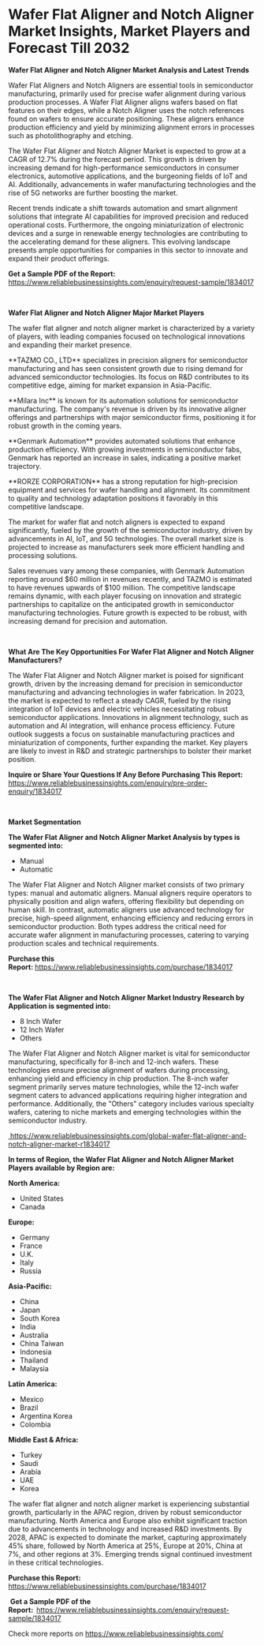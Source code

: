 <p><h1>Wafer Flat Aligner and Notch Aligner Market Insights, Market Players and Forecast Till 2032</h1></p><p><strong>Wafer Flat Aligner and Notch Aligner Market Analysis and Latest Trends</strong></p>
<p><p>Wafer Flat Aligners and Notch Aligners are essential tools in semiconductor manufacturing, primarily used for precise wafer alignment during various production processes. A Wafer Flat Aligner aligns wafers based on flat features on their edges, while a Notch Aligner uses the notch references found on wafers to ensure accurate positioning. These aligners enhance production efficiency and yield by minimizing alignment errors in processes such as photolithography and etching.</p><p>The Wafer Flat Aligner and Notch Aligner Market is expected to grow at a CAGR of 12.7% during the forecast period. This growth is driven by increasing demand for high-performance semiconductors in consumer electronics, automotive applications, and the burgeoning fields of IoT and AI. Additionally, advancements in wafer manufacturing technologies and the rise of 5G networks are further boosting the market.</p><p>Recent trends indicate a shift towards automation and smart alignment solutions that integrate AI capabilities for improved precision and reduced operational costs. Furthermore, the ongoing miniaturization of electronic devices and a surge in renewable energy technologies are contributing to the accelerating demand for these aligners. This evolving landscape presents ample opportunities for companies in this sector to innovate and expand their product offerings.</p></p>
<p><strong>Get a Sample PDF of the Report:&nbsp;</strong> <a href="https://www.reliablebusinessinsights.com/enquiry/request-sample/1834017?utm_campaign=3283&utm_medium=2&utm_source=Github&utm_content=ia&utm_term=26032025&utm_id=wafer-flat-aligner-and-notch-aligner">https://www.reliablebusinessinsights.com/enquiry/request-sample/1834017</a></p>
<p>&nbsp;</p>
<p><strong>Wafer Flat Aligner and Notch Aligner Major Market Players</strong></p>
<p><p>The wafer flat aligner and notch aligner market is characterized by a variety of players, with leading companies focused on technological innovations and expanding their market presence. </p><p>**TAZMO CO., LTD** specializes in precision aligners for semiconductor manufacturing and has seen consistent growth due to rising demand for advanced semiconductor technologies. Its focus on R&D contributes to its competitive edge, aiming for market expansion in Asia-Pacific.</p><p>**Milara Inc** is known for its automation solutions for semiconductor manufacturing. The company's revenue is driven by its innovative aligner offerings and partnerships with major semiconductor firms, positioning it for robust growth in the coming years.</p><p>**Genmark Automation** provides automated solutions that enhance production efficiency. With growing investments in semiconductor fabs, Genmark has reported an increase in sales, indicating a positive market trajectory. </p><p>**RORZE CORPORATION** has a strong reputation for high-precision equipment and services for wafer handling and alignment. Its commitment to quality and technology adaptation positions it favorably in this competitive landscape.</p><p>The market for wafer flat and notch aligners is expected to expand significantly, fueled by the growth of the semiconductor industry, driven by advancements in AI, IoT, and 5G technologies. The overall market size is projected to increase as manufacturers seek more efficient handling and processing solutions.</p><p>Sales revenues vary among these companies, with Genmark Automation reporting around $60 million in revenues recently, and TAZMO is estimated to have revenues upwards of $100 million. The competitive landscape remains dynamic, with each player focusing on innovation and strategic partnerships to capitalize on the anticipated growth in semiconductor manufacturing technologies. Future growth is expected to be robust, with increasing demand for precision and automation.</p></p>
<p>&nbsp;</p>
<p><strong>What Are The Key Opportunities For Wafer Flat Aligner and Notch Aligner Manufacturers?</strong></p>
<p><p>The Wafer Flat Aligner and Notch Aligner market is poised for significant growth, driven by the increasing demand for precision in semiconductor manufacturing and advancing technologies in wafer fabrication. In 2023, the market is expected to reflect a steady CAGR, fueled by the rising integration of IoT devices and electric vehicles necessitating robust semiconductor applications. Innovations in alignment technology, such as automation and AI integration, will enhance process efficiency. Future outlook suggests a focus on sustainable manufacturing practices and miniaturization of components, further expanding the market. Key players are likely to invest in R&D and strategic partnerships to bolster their market position.</p></p>
<p><strong>Inquire or Share Your Questions If Any Before Purchasing This Report:</strong> <a href="https://www.reliablebusinessinsights.com/enquiry/pre-order-enquiry/1834017?utm_campaign=3283&utm_medium=2&utm_source=Github&utm_content=ia&utm_term=26032025&utm_id=wafer-flat-aligner-and-notch-aligner">https://www.reliablebusinessinsights.com/enquiry/pre-order-enquiry/1834017</a></p>
<p>&nbsp;</p>
<p><strong>Market Segmentation</strong></p>
<p><strong>The Wafer Flat Aligner and Notch Aligner Market Analysis by types is segmented into:</strong></p>
<p><ul><li>Manual</li><li>Automatic</li></ul></p>
<p><p>The Wafer Flat Aligner and Notch Aligner market consists of two primary types: manual and automatic aligners. Manual aligners require operators to physically position and align wafers, offering flexibility but depending on human skill. In contrast, automatic aligners use advanced technology for precise, high-speed alignment, enhancing efficiency and reducing errors in semiconductor production. Both types address the critical need for accurate wafer alignment in manufacturing processes, catering to varying production scales and technical requirements.</p></p>
<p><strong>Purchase this Report:&nbsp;</strong><a href="https://www.reliablebusinessinsights.com/purchase/1834017?utm_campaign=3283&utm_medium=2&utm_source=Github&utm_content=ia&utm_term=26032025&utm_id=wafer-flat-aligner-and-notch-aligner">https://www.reliablebusinessinsights.com/purchase/1834017</a></p>
<p>&nbsp;</p>
<p><strong>The Wafer Flat Aligner and Notch Aligner Market Industry Research by Application is segmented into:</strong></p>
<p><ul><li>8 Inch Wafer</li><li>12 Inch Wafer</li><li>Others</li></ul></p>
<p><p>The Wafer Flat Aligner and Notch Aligner market is vital for semiconductor manufacturing, specifically for 8-inch and 12-inch wafers. These technologies ensure precise alignment of wafers during processing, enhancing yield and efficiency in chip production. The 8-inch wafer segment primarily serves mature technologies, while the 12-inch wafer segment caters to advanced applications requiring higher integration and performance. Additionally, the "Others" category includes various specialty wafers, catering to niche markets and emerging technologies within the semiconductor industry.</p></p>
<p><a href="https://www.reliablebusinessinsights.com/global-wafer-flat-aligner-and-notch-aligner-market-r1834017?utm_campaign=3283&utm_medium=2&utm_source=Github&utm_content=ia&utm_term=26032025&utm_id=wafer-flat-aligner-and-notch-aligner">&nbsp;https://www.reliablebusinessinsights.com/global-wafer-flat-aligner-and-notch-aligner-market-r1834017</a></p>
<p><strong>In terms of Region, the Wafer Flat Aligner and Notch Aligner Market Players available by Region are:</strong></p>
<p>
    <p> <strong> North America: </strong>
        <ul>
            <li>United States</li>
            <li>Canada</li>
        </ul>
        </p> 
    <p> <strong> Europe: </strong>
        <ul>
            <li>Germany</li>
            <li>France</li>
            <li>U.K.</li>
            <li>Italy</li>
            <li>Russia</li>
        </ul>
        </p> 
    <p> <strong> Asia-Pacific: </strong>
        <ul>
            <li>China</li>
            <li>Japan</li>
            <li>South Korea</li>
            <li>India</li>
            <li>Australia</li>
            <li>China Taiwan</li>
            <li>Indonesia</li>
            <li>Thailand</li>
            <li>Malaysia</li>
        </ul>
        </p> 
    <p> <strong> Latin America: </strong>
        <ul>
            <li>Mexico</li>
            <li>Brazil</li>
            <li>Argentina Korea</li>
            <li>Colombia</li>
        </ul>
        </p> 
    <p> <strong> Middle East & Africa: </strong>
        <ul>
            <li>Turkey</li>
            <li>Saudi</li>
            <li>Arabia</li>
            <li>UAE</li>
            <li>Korea</li>
        </ul>
    </p>
    </p>
<p><p>The wafer flat aligner and notch aligner market is experiencing substantial growth, particularly in the APAC region, driven by robust semiconductor manufacturing. North America and Europe also exhibit significant traction due to advancements in technology and increased R&D investments. By 2028, APAC is expected to dominate the market, capturing approximately 45% share, followed by North America at 25%, Europe at 20%, China at 7%, and other regions at 3%. Emerging trends signal continued investment in these critical technologies.</p></p>
<p><strong>Purchase this Report: </strong><a href="https://www.reliablebusinessinsights.com/purchase/1834017?utm_campaign=3283&utm_medium=2&utm_source=Github&utm_content=ia&utm_term=26032025&utm_id=wafer-flat-aligner-and-notch-aligner">https://www.reliablebusinessinsights.com/purchase/1834017</a></p>
<p>&nbsp;<strong>Get a Sample PDF of the Report:&nbsp;&nbsp;</strong><a href="https://www.reliablebusinessinsights.com/enquiry/request-sample/1834017?utm_campaign=3283&utm_medium=2&utm_source=Github&utm_content=ia&utm_term=26032025&utm_id=wafer-flat-aligner-and-notch-aligner">https://www.reliablebusinessinsights.com/enquiry/request-sample/1834017</a></p>
<p><strong></strong></p>
<p>Check more reports on <a href="https://www.reliablebusinessinsights.com/?utm_campaign=3283&utm_medium=2&utm_source=Github&utm_content=ia&utm_term=26032025&utm_id=wafer-flat-aligner-and-notch-aligner">https://www.reliablebusinessinsights.com/</a></p>